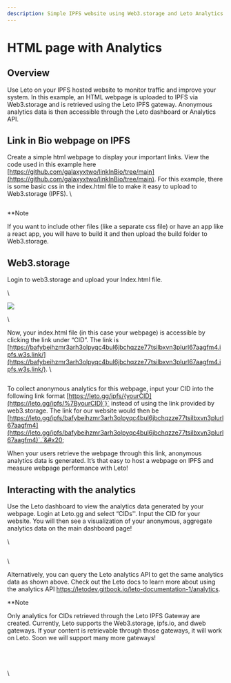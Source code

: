 ```yaml
---
description: Simple IPFS website using Web3.storage and Leto Analytics
---
```


# HTML page with Analytics

## Overview

Use Leto on your IPFS hosted website to monitor traffic and improve your system. In this example, an HTML webpage is uploaded to IPFS via Web3.storage and is retrieved using the Leto IPFS gateway. Anonymous analytics data is then accessible through the Leto dashboard or Analytics API.

## Link in Bio webpage on IPFS

Create a simple html webpage to display your important links. View the code used in this example here [https://github.com/galaxyxtwo/linkInBio/tree/main](https://github.com/galaxyxtwo/linkInBio/tree/main). For this example, there is some basic css in the index.html file to make it easy to upload to Web3.storage (IPFS). \


<figure><img src="https://lh5.googleusercontent.com/32P3v7CZJuydrijywVvc6pVut3qBJAKa0QGgv3kKNNzRXQL3sat2P54SAW24ClIOOoK1xI1WHgNU-emtibRVptLYFOEkxqxWemwWI3yGa1-sD4Z54gB-ZU4r5pZIokJg2XoWdgxPHyU_R_CVgwy4_UU" alt=""><figcaption></figcaption></figure>

\*\*Note&#x20;

If you want to include other files (like a separate css file) or have an app like a react app, you will have to build it and then upload the build folder to Web3.storage.&#x20;

## Web3.storage

Login to web3.storage and upload your Index.html file.

\


![](https://lh3.googleusercontent.com/KmAYbtavfRoLCLY2k0I8KZK2jvbiCkYuNvoiPanmerTLrHFSbAV5KlqlDVO51\_9nUi-0VUzxAWQM9ylBGQB3qc8iU0ABvVlYZzxMH-zf9HM3vCiLRMrOGWAN1wLI-UimOgiPF9w-XF9xxjqznSJahN8)

\


Now, your index.html file (in this case your webpage) is accessible by clicking the link under “CID”. The link is [https://bafybeihzmr3arh3olpyqc4bul6jbchqzze77tsilbxvn3plurl67aagfm4.ipfs.w3s.link/](https://bafybeihzmr3arh3olpyqc4bul6jbchqzze77tsilbxvn3plurl67aagfm4.ipfs.w3s.link/). \


<figure><img src="https://lh3.googleusercontent.com/B3h75M5W59NTgzpHaHR9IcNushte1m7ccdQSLOWiEpYIec_LE3Yr3f-zC1khsGebxpFxWYaAO0HJf29jCk2W-n3yfOh-e4mU1p1VgEprx4ZRPZBfe461_yZ9Awpzrb4U1Gso6pXlC-3FEOzh1RZC9Nk" alt=""><figcaption></figcaption></figure>



To collect anonymous analytics for this webpage, input your CID into the following link format [https://leto.gg/ipfs/{yourCID](https://leto.gg/ipfs/%7ByourCID)`}` instead of using the link provided by web3.storage. The link for our website would then be [https://leto.gg/ipfs/bafybeihzmr3arh3olpyqc4bul6jbchqzze77tsilbxvn3plurl67aagfm4](https://leto.gg/ipfs/bafybeihzmr3arh3olpyqc4bul6jbchqzze77tsilbxvn3plurl67aagfm4)`.`&#x20;

When your users retrieve the webpage through this link, anonymous analytics data is generated. It’s that easy to host a webpage on IPFS and measure webpage performance with Leto!

## Interacting with the analytics

Use the Leto dashboard to view the analytics data generated by your webpage. Login at Leto.gg and select “CIDs''. Input the CID for your website. You will then see a visualization of your anonymous, aggregate analytics data on the main dashboard page!

\


<figure><img src="https://lh6.googleusercontent.com/gB3RfVz5l5cC9zqm3ZUmubuX47XYcksoKmVoaf2UO6Ol0mYwC-MQhf0VUxuOxTG6mGQdJICRzIY3LrwU7orrwrwc5qWKmeAHySzyFTuntROpLY1zp-8QErAZ0kEYOvZnsO3z6mndn_pXqeRfdqiouIg" alt=""><figcaption></figcaption></figure>

\


Alternatively, you can query the Leto analytics API to get the same analytics data as shown above. Check out the Leto docs to learn more about using the analytics API https://letodev.gitbook.io/leto-documentation-1/analytics.

\*\*Note

Only analytics for CIDs retrieved through the Leto IPFS Gateway are created. Currently, Leto supports the Web3.storage, ipfs.io, and dweb gateways. If your content is retrievable through those gateways, it will work on Leto. Soon we will support many more gateways!

\
\
\
\
